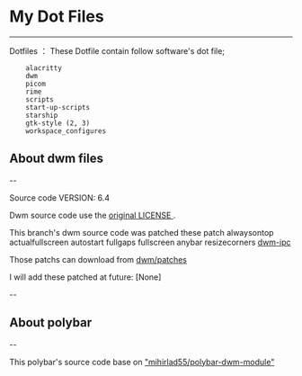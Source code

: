 # My Dot Files

---

Dotfiles ：
These Dotfile contain follow software's dot file;

```
	alacritty
	dwm
	picom
	rime
	scripts
	start-up-scripts
	starship
	gtk-style (2, 3)
    workspace_configures
```

## About dwm files

-- 

Source code VERSION: 6.4

Dwm source code use the [ original LICENSE ](https://git.suckless.org/dwm/plain/LICENSE).

This branch's dwm source code was patched these patch
	alwaysontop
	actualfullscreen
	autostart
	fullgaps
	fullscreen
	anybar
	resizecorners
	[dwm-ipc](https://github.com/mihirlad55/dwm-ipc)

Those patchs can download from [dwm/patches]( dwm.suckless.org/dwm/patches )

I will add these patched at future:
	[None]

--

## About polybar

--

This polybar's source code base on ["mihirlad55/polybar-dwm-module"](https://github.com/mihirlad55/polybar-dwm-module)
